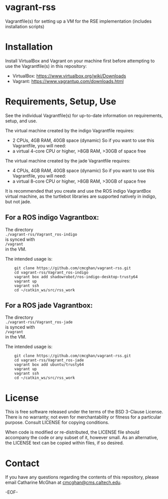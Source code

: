 # vagrant-rss
Vagrantfile(s) for setting up a VM for the RSE implementation (includes installation scripts)

Installation
============

Install VirtualBox and Vagrant on your machine first before attempting to use the Vagrantfile(s) in this repository:
* VirtualBox: https://www.virtualbox.org/wiki/Downloads
* Vagrant: https://www.vagrantup.com/downloads.html

Requirements, Setup, Use
========================

See the individual Vagrantfile(s) for up-to-date information on requirements, setup, and use.

The virtual machine created by the indigo Vagrantfile requires:
* 2 CPUs, 4GB RAM, 40GB space (dynamic)
So if you want to use this Vagrantfile, you will need:
* a virtual 4-core CPU or higher, >8GB RAM, >30GB of space free

The virtual machine created by the jade Vagrantfile requires:
* 4 CPUs, 4GB RAM, 40GB space (dynamic)
So if you want to use this Vagrantfile, you will need:
* a virtual 8-core CPU or higher, >8GB RAM, >30GB of space free

It is recommended that you create and use the ROS indigo VagrantBox virtual machine, as the turtlebot libraries are supported natively in indigo, but not jade.

For a ROS indigo Vagrantbox:
----------------------------

The directory  
    `./vagrant-rss/Vagrant_ros-indigo`  
is synced with  
    `/vagrant`  
in the VM.

The intended usage is:
```
    git clone https://github.com/cmcghan/vagrant-rss.git
    cd vagrant-rss/Vagrant_ros-indigo
    vagrant box add shadowrobot/ros-indigo-desktop-trusty64
    vagrant up
    vagrant ssh
    cd ~/catkin_ws/src/rss_work
```

For a ROS jade Vagrantbox:
--------------------------

The directory  
    `./vagrant-rss/Vagrant_ros-jade`  
is synced with  
    `/vagrant`  
in the VM.

The intended usage is:
```
    git clone https://github.com/cmcghan/vagrant-rss.git
    cd vagrant-rss/Vagrant_ros-jade
    vagrant box add ubuntu/trusty64
    vagrant up
    vagrant ssh
    cd ~/catkin_ws/src/rss_work
```

License
=======

This is free software released under the terms of the BSD 3-Clause License. There is no warranty; not even for merchantability or fitness for a particular purpose. Consult LICENSE for copying conditions.

When code is modified or re-distributed, the LICENSE file should accompany the code or any subset of it, however small. As an alternative, the LICENSE text can be copied within files, if so desired.

Contact
=======

If you have any questions regarding the contents of this repository, please email Catharine McGhan at <cmcghan@cms.caltech.edu>.

-EOF-
